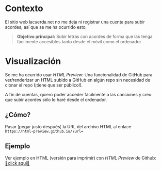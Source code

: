 # Contexto

El sitio web lacuerda.net no me deja ni registrar una cuenta para subir acordes,
así que se me ha ocurrido esto.

> **Objetivo principal:** Subir letras con acordes de forma que las tenga
fácilmente accesibles tanto desde el móvil como el ordenador

# Visualización

Se me ha ocurrido usar *HTML Preview*: Una funcionalidad de GitHub para
ver/renderizar un HTML subido a GitHub en algún repo sin necesidad de clonar
el repo (¡tiene que ser público!).

A fin de cuentas, quiero poder acceder fácilmente a las canciones y creo que
subir acordes sólo lo haré desde el ordenador.

## ¿Cómo?

Pasar (pegar justo después) la URL del archivo HTML al enlace
`https://html-preview.github.io/?url=`

## Ejemplo

Ver ejemplo en HTML (versión para imprimir) con *HTML Preview* de Github:
[🔗click aquí🔗](https://html-preview.github.io/?url=https://github.com/sashiyalala/lanocuerda.net/blob/main/misc/ejemplo-La_Plata-Miedo/html-para-imprimir/MIEDO%2C%20La%20Plata_%20Acordes.htm)

